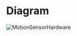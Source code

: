 # Diagram #
![MotionSensorHardware](https://user-images.githubusercontent.com/48400376/63059661-03e65080-bebe-11e9-9126-c7a97905d5da.png)